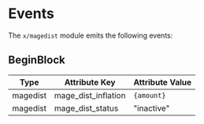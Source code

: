 <!--
order: 4
-->

# Events

The `x/magedist` module emits the following events:

## BeginBlock

| Type                 | Attribute Key       | Attribute Value |
|----------------------|---------------------|-----------------|
| magedist             | mage_dist_inflation | `{amount}`      |
| magedist             | mage_dist_status    | "inactive"      |
